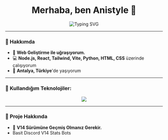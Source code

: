 <h1 align="center">Merhaba, ben Anistyle 👋</h1>

<p align="center">
  <p align="center">
  <img src="https://readme-typing-svg.herokuapp.com?font=Fira+Code&pause=1000&color=00BFFF&width=435&lines=Full+Stack+Geliştirici;Node.js+%7C+React+%7C+Tailwind+%7C+Vite;Python+%7C+C%2B%2B+%7C+Web+Geliştirme" alt="Typing SVG" />
</p>

---

### 🌟 Hakkımda
- 🚀 **Web Geliştirme ile uğraşıyorum.**
- 💻 **Node.js, React, Tailwind, Vite, Python, HTML, CSS** üzerinde çalışıyorum  
- 📍 **Antalya, Türkiye**'de yaşıyorum  

---

### 🚀 Kullandığım Teknolojiler:
<p align="center">
  <img src="https://skillicons.dev/icons?i=nodejs,react,tailwind,python,html,css,vite,js" />
</p>

---

### 🌟 Proje Hakkında
- 🚀 **V14 Sürümüne Geçmiş Olmanız Gerekir.**
- Basit Discord V14 Stats Bots
